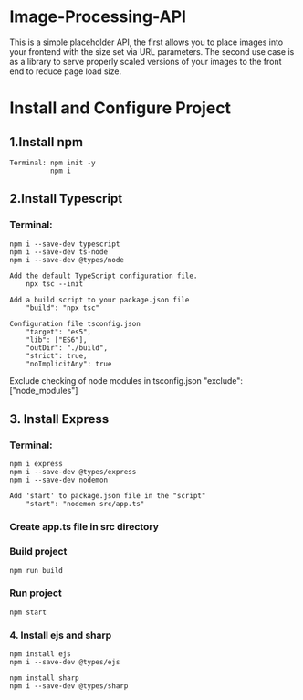 # Image-Processing-API
 This is a simple placeholder API, the first allows you to place images into your frontend with the size set via URL parameters. The second use case is as a library to serve properly scaled versions of your images to the front end to reduce page load size. 

# Install and Configure Project
## 1.Install npm 
    Terminal: npm init -y
              npm i
## 2.Install Typescript
### Terminal:
    npm i --save-dev typescript
    npm i --save-dev ts-node 
    npm i --save-dev @types/node

    Add the default TypeScript configuration file.
        npx tsc --init
    
    Add a build script to your package.json file
        "build": "npx tsc"

    Configuration file tsconfig.json
        "target": "es5",
        "lib": ["ES6"],
        "outDir": "./build",
        "strict": true,
        "noImplicitAny": true

   Exclude checking of node modules in tsconfig.json
        "exclude": ["node_modules"]

## 3. Install Express
### Terminal:
    npm i express
    npm i --save-dev @types/express
    npm i --save-dev nodemon

    Add 'start' to package.json file in the "script"
        "start": "nodemon src/app.ts"

### Create app.ts file in src directory

### Build project
    npm run build

### Run project
    npm start

### 4. Install ejs and sharp
    npm install ejs
    npm i --save-dev @types/ejs

    npm install sharp
    npm i --save-dev @types/sharp




